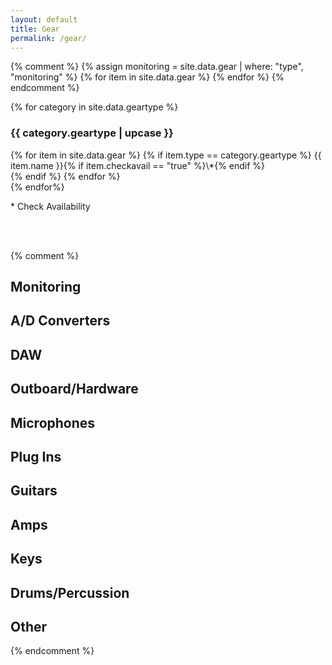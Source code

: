 ```yaml
---
layout: default
title: Gear
permalink: /gear/
---
```


{% comment %}
{% assign monitoring = site.data.gear | where: "type", "monitoring" %}
{% for item in site.data.gear %}
{% endfor %}
{% endcomment %}

{% for category in site.data.geartype %}
  <h3>{{ category.geartype | upcase }}</h3>
    {% for item in site.data.gear %}
      {% if item.type == category.geartype %}
   <span class="gear-name">{{ item.name }}</span>{% if item.checkavail == "true" %}<span>\*</span>{% endif %}<br>
      {% endif %}
    {% endfor %}
   <br>
{% endfor%}

\* Check Availability

<br><br>

{% comment %}
## Monitoring
## A/D Converters
## DAW
## Outboard/Hardware
## Microphones
## Plug Ins
## Guitars
## Amps
## Keys
## Drums/Percussion
## Other
{% endcomment %}
